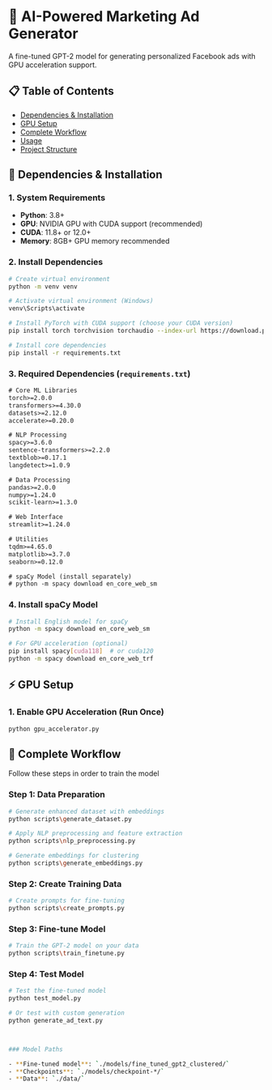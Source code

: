 # 🚀 AI-Powered Marketing Ad Generator

A fine-tuned GPT-2 model for generating personalized Facebook ads with GPU acceleration support.

## 📋 Table of Contents

- [Dependencies & Installation](#dependencies--installation)
- [GPU Setup](#gpu-setup)
- [Complete Workflow](#complete-workflow)
- [Usage](#usage)
- [Project Structure](#project-structure)

## 🔧 Dependencies & Installation

### 1. System Requirements

- **Python**: 3.8+
- **GPU**: NVIDIA GPU with CUDA support (recommended)
- **CUDA**: 11.8+ or 12.0+
- **Memory**: 8GB+ GPU memory recommended

### 2. Install Dependencies

```bash
# Create virtual environment
python -m venv venv

# Activate virtual environment (Windows)
venv\Scripts\activate

# Install PyTorch with CUDA support (choose your CUDA version)
pip install torch torchvision torchaudio --index-url https://download.pytorch.org/whl/cu118

# Install core dependencies
pip install -r requirements.txt
```

### 3. Required Dependencies (`requirements.txt`)

```txt
# Core ML Libraries
torch>=2.0.0
transformers>=4.30.0
datasets>=2.12.0
accelerate>=0.20.0

# NLP Processing
spacy>=3.6.0
sentence-transformers>=2.2.0
textblob>=0.17.1
langdetect>=1.0.9

# Data Processing
pandas>=2.0.0
numpy>=1.24.0
scikit-learn>=1.3.0

# Web Interface
streamlit>=1.24.0

# Utilities
tqdm>=4.65.0
matplotlib>=3.7.0
seaborn>=0.12.0

# spaCy Model (install separately)
# python -m spacy download en_core_web_sm
```

### 4. Install spaCy Model

```bash
# Install English model for spaCy
python -m spacy download en_core_web_sm

# For GPU acceleration (optional)
pip install spacy[cuda118]  # or cuda120
python -m spacy download en_core_web_trf
```

## ⚡ GPU Setup

### 1. Enable GPU Acceleration (Run Once)

```bash
python gpu_accelerator.py
```

## 🔄 Complete Workflow

Follow these steps in order to train the model

### Step 1: Data Preparation

```bash
# Generate enhanced dataset with embeddings
python scripts\generate_dataset.py

# Apply NLP preprocessing and feature extraction
python scripts\nlp_preprocessing.py

# Generate embeddings for clustering
python scripts\generate_embeddings.py
```

### Step 2: Create Training Data

```bash
# Create prompts for fine-tuning
python scripts\create_prompts.py
```

### Step 3: Fine-tune Model

```bash
# Train the GPT-2 model on your data
python scripts\train_finetune.py
```

### Step 4: Test Model

```bash
# Test the fine-tuned model
python test_model.py

# Or test with custom generation
python generate_ad_text.py



### Model Paths

- **Fine-tuned model**: `./models/fine_tuned_gpt2_clustered/`
- **Checkpoints**: `./models/checkpoint-*/`
- **Data**: `./data/`

